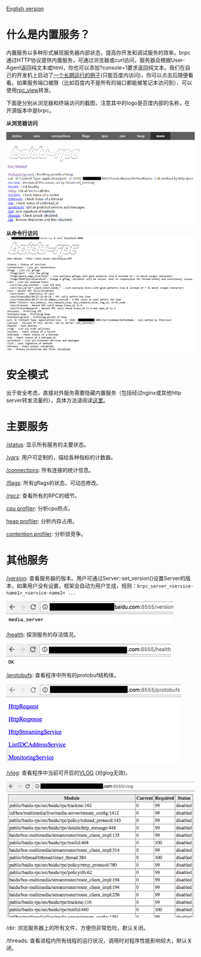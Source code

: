 [English version](../en/builtin_service.md)

# 什么是内置服务？

内置服务以多种形式展现服务器内部状态，提高你开发和调试服务的效率。brpc通过HTTP协议提供内置服务，可通过浏览器或curl访问，服务器会根据User-Agent返回纯文本或html，你也可以添加?console=1要求返回纯文本。我们在自己的开发机上启动了[一个长期运行的例子](http://brpc.baidu.com:8765/)(只能百度内访问)，你可以点击后随便看看。如果服务端口被限（比如百度内不是所有的端口都能被笔记本访问到），可以使用[rpc_view](rpc_view.md)转发。

下面是分别从浏览器和终端访问的截图，注意其中的logo是百度内部的名称，在开源版本中是brpc。

**从浏览器访问**

![img](../images/builtin_service_more.png)

**从命令行访问** ![img](../images/builtin_service_from_console.png)

# 安全模式

出于安全考虑，直接对外服务需要隐藏内置服务（包括经过nginx或其他http server转发流量的），具体方法请阅读[这里](server.md#安全模式)。

# 主要服务

[/status](status.md): 显示所有服务的主要状态。

[/vars](vars.md): 用户可定制的，描绘各种指标的计数器。

[/connections](connections.md): 所有连接的统计信息。

[/flags](flags.md): 所有gflags的状态，可动态修改。

[/rpcz](rpcz.md): 查看所有的RPC的细节。

[cpu profiler](cpu_profiler.md): 分析cpu热点。

[heap profiler](heap_profiler.md): 分析内存占用。

[contention profiler](contention_profiler.md): 分析锁竞争。

# 其他服务

[/version](http://brpc.baidu.com:8765/version): 查看服务器的版本。用户可通过Server::set_version()设置Server的版本，如果用户没有设置，框架会自动为用户生成，规则：`brpc_server_<service-name1>_<service-name2> ...`

![img](../images/version_service.png)

[/health](http://brpc.baidu.com:8765/health): 探测服务的存活情况。

![img](../images/health_service.png)

[/protobufs](http://brpc.baidu.com:8765/protobufs): 查看程序中所有的protobuf结构体。

![img](../images/protobufs_service.png)

[/vlog](http://brpc.baidu.com:8765/vlog): 查看程序中当前可开启的[VLOG](streaming_log.md#VLOG) (对glog无效)。

![img](../images/vlog_service.png)

/dir: 浏览服务器上的所有文件，方便但非常危险，默认关闭。

/threads: 查看进程内所有线程的运行状况，调用时对程序性能影响较大，默认关闭。